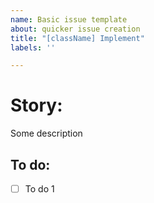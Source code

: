 ```yaml
---
name: Basic issue template
about: quicker issue creation
title: "[className] Implement"
labels: ''

---
```


# Story:
Some description

## To do:
- [ ] To do 1
